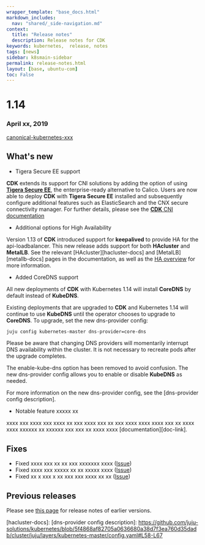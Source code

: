 ```yaml
---
wrapper_template: "base_docs.html"
markdown_includes:
  nav: "shared/_side-navigation.md"
context:
  title: "Release notes"
  description: Release notes for CDK
keywords: kubernetes,  release, notes
tags: [news]
sidebar: k8smain-sidebar
permalink: release-notes.html
layout: [base, ubuntu-com]
toc: False
---
```


# 1.14

### April xx, 2019

 [canonical-kubernetes-xxx][bundle]

## What's new

- Tigera Secure EE support

**CDK** extends its support for CNI solutions by adding the option of using
[**Tigera Secure EE**][tigera-home], the enterprise-ready alternative to Calico. Users are now able
to deploy **CDK** with **Tigera Secure EE** installed and subsequently configure additional
features such as ElasticSearch and the CNX secure connectivity manager. For further
details, please see the [**CDK** CNI documentation][tigera-docs]

- Additional options for High Availability

Version 1.13 of **CDK** introduced support for **keepalived** to provide HA for the 
api-loadbalancer. This new release adds support for both **HAcluster** and **MetalLB**. See 
the relevant [HAcluster][hacluster-docs] and [MetalLB][metallb-docs] pages in the
documentation, as well as the [HA overview][haoverview] for more information. 

- Added CoreDNS support

All new deployments of **CDK** with Kubernetes 1.14 will install **CoreDNS** by
default instead of **KubeDNS**.

Existing deployments that are upgraded to **CDK** and Kubernetes 1.14 will
continue to use **KubeDNS** until the operator chooses to upgrade to
**CoreDNS**. To upgrade, set the new dns-provider config:

```bash
juju config kubernetes-master dns-provider=core-dns
```

Please be aware that changing DNS providers will momentarily interrupt DNS
availability within the cluster. It is not necessary to recreate pods after the
upgrade completes.

The enable-kube-dns option has been removed to avoid confusion. The new
dns-provider config allows you to enable or disable **KubeDNS** as needed.

For more information on the new dns-provider config, see the
[dns-provider config description].

- Notable feature xxxxx xx

xxxx xxx xxxx xxx xxxx xx xxx xxxx xxx xx xxx xxxx xxxx xxxx xxx xx xxxx xxxx xxxxxx xx
xxxxxx xxx xxx xx xxxx xxxx  [documentation][doc-link].

## Fixes

- Fixed xxxx xxx xx xx xxx xxxxxxx xxxx ([Issue](https://bugs.launchpad.net/charmed-kubernetes/))
- Fixed xxxx xxx xxxxx xx xx xxxxx xxxx ([Issue](https://bugs.launchpad.net/charmed-kubernetes/))
- Fixed xx x xxx x xx xxx xxx xxxx xx xx ([Issue](https://bugs.launchpad.net/charmed-kubernetes/))

## Previous releases

Please see [this page][historic] for release notes of earlier versions.

<!--LINKS-->
[bundle]: https://api.jujucharms.com/charmstore/v5/canonical-kubernetes-xxx/archive/bundle.yaml
[historic]: /kubernetes/docs/release-notes-historic
[tigera-home]: https://www.tigera.io/tigera-secure-ee/
[tigera-docs]: /kubernetes/docs/cni-tigera
[haoverview]:
[metallb-docs]:
[hacluster-docs]:
[dns-provider config description]: https://github.com/juju-solutions/kubernetes/blob/5f4868af82705a0636680a38d7f3ea760d35dadb/cluster/juju/layers/kubernetes-master/config.yaml#L58-L67
